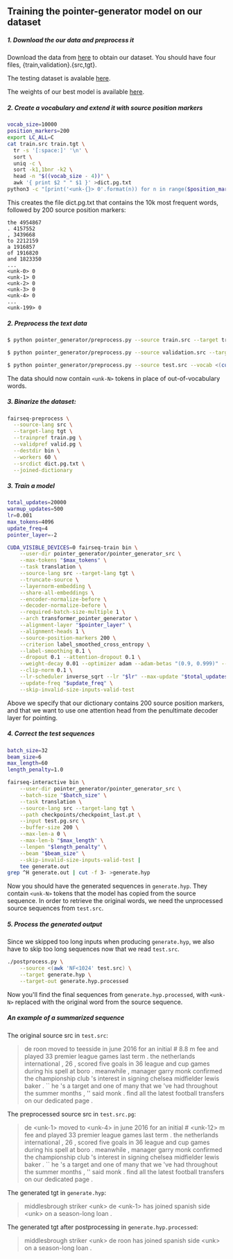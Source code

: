 ## Training the pointer-generator model on our dataset

##### 1. Download the our data and preprocess it

Download the data from [here](https://github.com/EdinburghNLP/XSum) to obtain our dataset. You should have four files,
{train,validation}.{src,tgt}.

The testing dataset is avalable [here](https://github.com/VSEC2021/VSEC).

The weights of our best model is available [here](https://drive.google.com/file/d/1loXhJqKoAC902m7TtkZJoggA0d4uCFZs/view?usp=drive_link).

##### 2. Create a vocabulary and extend it with source position markers

```bash
vocab_size=10000
position_markers=200
export LC_ALL=C
cat train.src train.tgt \
  tr -s '[:space:]' '\n' \
  sort \
  uniq -c \
  sort -k1,1bnr -k2 \
  head -n "$((vocab_size - 4))" \
  awk '{ print $2 " " $1 }' >dict.pg.txt
python3 -c "[print('<unk-{}> 0'.format(n)) for n in range($position_markers)]" >>dict.pg.txt
```

This creates the file dict.pg.txt that contains the 10k most frequent words, followed by 200 source position markers:

```
the 4954867
. 4157552
, 3439668
to 2212159
a 1916857
of 1916820
and 1823350
...
<unk-0> 0
<unk-1> 0
<unk-2> 0
<unk-3> 0
<unk-4> 0
...
<unk-199> 0
```

##### 2. Preprocess the text data

```bash
$ python pointer_generator/preprocess.py --source train.src --target train.tgt --vocab <(cut -d' ' -f1 dict.pg.txt) --source-out train.pg.src --target-out train.pg.tgt

$ python pointer_generator/preprocess.py --source validation.src --target validation.tgt --vocab <(cut -d' ' -f1 dict.pg.txt) --source-out valid.pg.src --target-out valid.pg.tgt

$ python pointer_generator/preprocess.py --source test.src --vocab <(cut -d' ' -f1 dict.pg.txt) --source-out test.pg.src
```

The data should now contain `<unk-N>` tokens in place of out-of-vocabulary words.

##### 3. Binarize the dataset:

```bash
fairseq-preprocess \
  --source-lang src \
  --target-lang tgt \
  --trainpref train.pg \
  --validpref valid.pg \
  --destdir bin \
  --workers 60 \
  --srcdict dict.pg.txt \
  --joined-dictionary
```

##### 3. Train a model

```bash
total_updates=20000
warmup_updates=500
lr=0.001
max_tokens=4096
update_freq=4
pointer_layer=-2

CUDA_VISIBLE_DEVICES=0 fairseq-train bin \
    --user-dir pointer_generator/pointer_generator_src \
    --max-tokens "$max_tokens" \
    --task translation \
    --source-lang src --target-lang tgt \
    --truncate-source \
    --layernorm-embedding \
    --share-all-embeddings \
    --encoder-normalize-before \
    --decoder-normalize-before \
    --required-batch-size-multiple 1 \
    --arch transformer_pointer_generator \
    --alignment-layer "$pointer_layer" \
    --alignment-heads 1 \
    --source-position-markers 200 \
    --criterion label_smoothed_cross_entropy \
    --label-smoothing 0.1 \
    --dropout 0.1 --attention-dropout 0.1 \
    --weight-decay 0.01 --optimizer adam --adam-betas "(0.9, 0.999)" --adam-eps 1e-08 \
    --clip-norm 0.1 \
    --lr-scheduler inverse_sqrt --lr "$lr" --max-update "$total_updates" --warmup-updates "$warmup_updates" \
    --update-freq "$update_freq" \
    --skip-invalid-size-inputs-valid-test
```

Above we specify that our dictionary contains 200 source position markers, and
that we want to use one attention head from the penultimate decoder layer for
pointing. 

##### 4. Correct the test sequences

```bash
batch_size=32
beam_size=6
max_length=60
length_penalty=1.0

fairseq-interactive bin \
    --user-dir pointer_generator/pointer_generator_src \
    --batch-size "$batch_size" \
    --task translation \
    --source-lang src --target-lang tgt \
    --path checkpoints/checkpoint_last.pt \
    --input test.pg.src \
    --buffer-size 200 \
    --max-len-a 0 \
    --max-len-b "$max_length" \
    --lenpen "$length_penalty" \
    --beam "$beam_size" \
    --skip-invalid-size-inputs-valid-test |
    tee generate.out
grep ^H generate.out | cut -f 3- >generate.hyp
```

Now you should have the generated sequences in `generate.hyp`. They contain
`<unk-N>` tokens that the model has copied from the source sequence. In order to
retrieve the original words, we need the unprocessed source sequences from
`test.src`.

##### 5. Process the generated output

Since we skipped too long inputs when producing `generate.hyp`, we also have to
skip too long sequences now that we read `test.src`.

```bash
./postprocess.py \
    --source <(awk 'NF<1024' test.src) \
    --target generate.hyp \
    --target-out generate.hyp.processed
```

Now you'll find the final sequences from `generate.hyp.processed`, with
`<unk-N>` replaced with the original word from the source sequence.

##### An example of a summarized sequence

The original source src in `test.src`:

> de roon moved to teesside in june 2016 for an initial # 8.8 m fee and played 33 premier league games last term . the netherlands international , 26 , scored five goals in 36 league and cup games during his spell at boro . meanwhile , manager garry monk confirmed the championship club 's interest in signing chelsea midfielder lewis baker . `` he 's a target and one of many that we 've had throughout the summer months , '' said monk . find all the latest football transfers on our dedicated page .

The preprocessed source src in `test.src.pg`:

> de \<unk-1> moved to \<unk-4> in june 2016 for an initial # \<unk-12> m fee and played 33 premier league games last term . the netherlands international , 26 , scored five goals in 36 league and cup games during his spell at boro . meanwhile , manager garry monk confirmed the championship club 's interest in signing chelsea midfielder lewis baker . `` he 's a target and one of many that we 've had throughout the summer months , '' said monk . find all the latest football transfers on our dedicated page .

The generated tgt in `generate.hyp`:

> middlesbrough striker \<unk> de \<unk-1> has joined spanish side \<unk> on a season-long loan .

The generated tgt after postprocessing in `generate.hyp.processed`:

> middlesbrough striker \<unk> de roon has joined spanish side \<unk> on a season-long loan .
